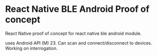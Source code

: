 # React Native BLE Android Proof of concept
React Native proof of concept for react native ble android module. 

uses Android API (M) 23. Can scan and connect/disconnect to devices. Working on interrogation.
